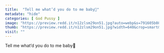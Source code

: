 ```yaml
---
title:  "Tell me what’d you do to me baby🥺"
metadate: "hide"
categories: [ God Pussy ]
image: "https://preview.redd.it/n12zlsm29on51.jpg?auto=webp&s=791605b08ced2b952d2736bb174821710eed52c8"
thumb: "https://preview.redd.it/n12zlsm29on51.jpg?width=640&crop=smart&auto=webp&s=c72c42432d25bdc07c0338f1ea720140e6b113e9"
visit: ""
---
```

Tell me what’d you do to me baby🥺
